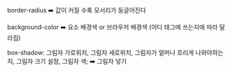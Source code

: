 border-radius ➡️ 값이 커질 수록 모서리가 둥글어진다

background-color ➡️ 요소 배경색 or 브라우저 배경색 (어디 태그에 쓰는지에 따라 달라짐)

box-shadow: 그림자 가로위치, 그림자 세로위치, 그림자가 얼머나 흐리게 나와야하는지, 그림자 크기 설정, 그림자 색; ➡️ 그림자 넣기

  
